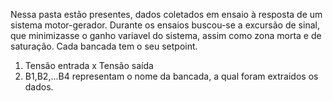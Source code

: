 Nessa pasta estão presentes, dados coletados em ensaio à resposta de um sistema motor-gerador. Durante os ensaios buscou-se a excursão de sinal, que minimizasse o ganho variavel do sistema, assim como zona morta e de saturação. Cada bancada tem o seu setpoint.

1. Tensão entrada x Tensão saída
2. B1,B2,...B4 representam o nome da bancada, a qual foram extraidos os dados.
